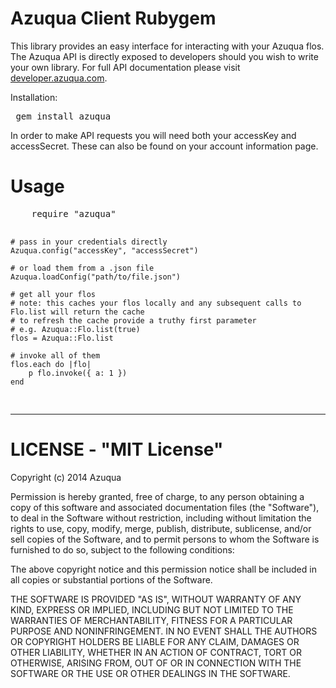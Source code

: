 <h1>Azuqua Client Rubygem</h1>
<p>
	This library provides an easy interface for interacting with your Azuqua flos.
	The Azuqua API is directly exposed to developers should you wish to write your own library.
	For full API documentation please visit <a href="//developer.azuqua.com">developer.azuqua.com</a>.
</p>
<p>
	Installation:
	<pre> gem install azuqua </pre>
</p>
<p>
	In order to make API requests you will need both your accessKey and accessSecret.
	These can also be found on your account information page. 
</p>
<h1>Usage</h1>
<pre>
	require "azuqua"
	
	# pass in your credentials directly
	Azuqua.config("accessKey", "accessSecret")

	# or load them from a .json file
	Azuqua.loadConfig("path/to/file.json")

	# get all your flos
	# note: this caches your flos locally and any subsequent calls to Flo.list will return the cache
	# to refresh the cache provide a truthy first parameter
	# e.g. Azuqua::Flo.list(true)
	flos = Azuqua::Flo.list

	# invoke all of them
	flos.each do |flo|
		p flo.invoke({ a: 1 })
	end

</pre>
<hr>
<h1>LICENSE - "MIT License"</h1>
Copyright (c) 2014 Azuqua

Permission is hereby granted, free of charge, to any person obtaining a copy
of this software and associated documentation files (the "Software"), to deal
in the Software without restriction, including without limitation the rights
to use, copy, modify, merge, publish, distribute, sublicense, and/or sell
copies of the Software, and to permit persons to whom the Software is
furnished to do so, subject to the following conditions:

The above copyright notice and this permission notice shall be included in
all copies or substantial portions of the Software.

THE SOFTWARE IS PROVIDED "AS IS", WITHOUT WARRANTY OF ANY KIND, EXPRESS OR
IMPLIED, INCLUDING BUT NOT LIMITED TO THE WARRANTIES OF MERCHANTABILITY,
FITNESS FOR A PARTICULAR PURPOSE AND NONINFRINGEMENT. IN NO EVENT SHALL THE
AUTHORS OR COPYRIGHT HOLDERS BE LIABLE FOR ANY CLAIM, DAMAGES OR OTHER
LIABILITY, WHETHER IN AN ACTION OF CONTRACT, TORT OR OTHERWISE, ARISING FROM,
OUT OF OR IN CONNECTION WITH THE SOFTWARE OR THE USE OR OTHER DEALINGS IN
THE SOFTWARE.